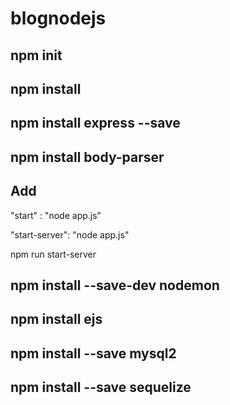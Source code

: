 # blognodejs

## npm init

## npm install

## npm install express --save

## npm install body-parser

## Add 
"start" : "node app.js"

"start-server": "node app.js"

npm run start-server

## npm install --save-dev nodemon

## npm install ejs

## npm install --save mysql2

## npm install --save sequelize

